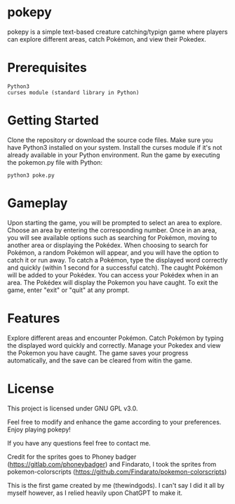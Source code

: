 # pokepy

pokepy is a simple text-based creature catching/typign game where players can explore different areas, catch Pokémon, and view their Pokedex.

# Prerequisites

    Python3
    curses module (standard library in Python)

# Getting Started

Clone the repository or download the source code files.
Make sure you have Python3 installed on your system.
Install the curses module if it's not already available in your Python environment.
Run the game by executing the pokemon.py file with Python: 
    
    python3 poke.py

# Gameplay

Upon starting the game, you will be prompted to select an area to explore. Choose an area by entering the corresponding number.
Once in an area, you will see available options such as searching for Pokémon, moving to another area or displaying the Pokédex.
When choosing to search for Pokémon, a random Pokémon will appear, and you will have the option to catch it or run away.
To catch a Pokémon, type the displayed word correctly and quickly (within 1 second for a successful catch).
The caught Pokémon will be added to your Pokédex.
You can access your Pokédex when in an area. The Pokédex will display the Pokemon you have caught.
To exit the game, enter "exit" or "quit" at any prompt.

# Features

Explore different areas and encounter Pokémon.
Catch Pokémon by typing the displayed word quickly and correctly.
Manage your Pokedex and view the Pokemon you have caught.
The game saves your progress automatically, and the save can be cleared from witin the game.


# License

This project is licensed under GNU GPL v3.0.

Feel free to modify and enhance the game according to your preferences. Enjoy playing pokepy!

If you have any questions feel free to contact me.

Credit for the sprites goes to Phoney badger (https://gitlab.com/phoneybadger) and Findarato, I took the sprites from pokemon-colorscripts (https://github.com/Findarato/pokemon-colorscripts)

This is the first game created by me (thewindgods). I can't say I did it all by myself however, as I relied heavily upon ChatGPT to make it.
